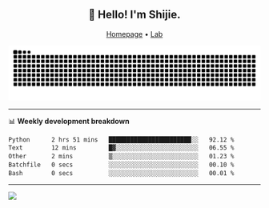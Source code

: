 <h2 align="center">👋 Hello! I'm Shijie.</h2>
<p align="center">
  <a href="https://xu-shi-jie.github.io"> Homepage</a> •
  <a href="https://onoda-lab.jp"> Lab </a>
</p>

![Snake animation](https://github.com/xu-shi-jie/xu-shi-jie/blob/output/github-snake.svg)


-------

📊 **Weekly development breakdown**
<!--START_SECTION:waka-->

```txt
Python      2 hrs 51 mins   ███████████████████████░░   92.12 %
Text        12 mins         █▓░░░░░░░░░░░░░░░░░░░░░░░   06.55 %
Other       2 mins          ▒░░░░░░░░░░░░░░░░░░░░░░░░   01.23 %
Batchfile   0 secs          ░░░░░░░░░░░░░░░░░░░░░░░░░   00.10 %
Bash        0 secs          ░░░░░░░░░░░░░░░░░░░░░░░░░   00.01 %
```

<!--END_SECTION:waka-->

-------
![](https://komarev.com/ghpvc/?username=xu-shi-jie&style=flat-square&color=blue) 
